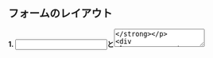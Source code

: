 ## フォームのレイアウト

**1. <input>と<textarea>**
```html
<form>
  <p>input</p>
  <input>
  <p>textarea要素</p>
  <textarea></textarea>
</form>
```

メモ：
- 〈input〉要素は1行のテキスト入力を受け取るための要素。終了タグは不要。
- 　type属性を指定することが可能
- 〈textarea〉要素は複数行のテキスト入力を受け取るための要素。終了タグは必要。

**2. 送信ボタンを作ろう**
```html
<input type="submit">
```

## まとめ
- <input>要素にはtype属性を指定することができる

## 気づき・反省点
- 終了タグが必要か不要なのかを知識として頭に入れておくこと